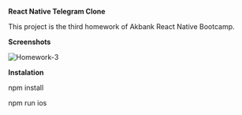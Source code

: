 **React Native Telegram Clone**

This project is the third homework of Akbank React Native Bootcamp. 

**Screenshots**

![Homework-3](https://user-images.githubusercontent.com/81627946/188246672-8d7c9949-5869-49c5-bd6f-c80cd2f7087e.gif)

**Instalation**

npm install 

npm run ios 

